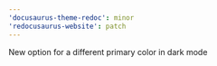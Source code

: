 ```yaml
---
'docusaurus-theme-redoc': minor
'redocusaurus-website': patch
---
```


New option for a different primary color in dark mode
